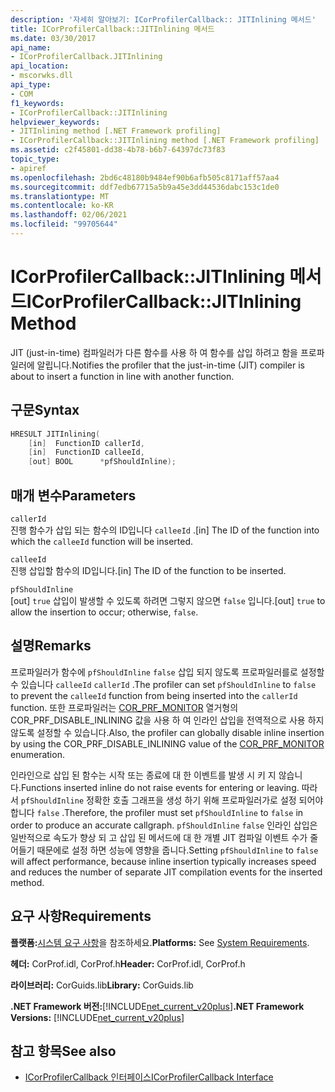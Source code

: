 ```yaml
---
description: '자세히 알아보기: ICorProfilerCallback:: JITInlining 메서드'
title: ICorProfilerCallback::JITInlining 메서드
ms.date: 03/30/2017
api_name:
- ICorProfilerCallback.JITInlining
api_location:
- mscorwks.dll
api_type:
- COM
f1_keywords:
- ICorProfilerCallback::JITInlining
helpviewer_keywords:
- JITInlining method [.NET Framework profiling]
- ICorProfilerCallback::JITInlining method [.NET Framework profiling]
ms.assetid: c2f45801-dd38-4b78-b6b7-64397dc73f83
topic_type:
- apiref
ms.openlocfilehash: 2bd6c48180b9484ef90b6afb505c8171aff57aa4
ms.sourcegitcommit: ddf7edb67715a5b9a45e3dd44536dabc153c1de0
ms.translationtype: MT
ms.contentlocale: ko-KR
ms.lasthandoff: 02/06/2021
ms.locfileid: "99705644"
---
```

# <a name="icorprofilercallbackjitinlining-method"></a><span data-ttu-id="0c39f-103">ICorProfilerCallback::JITInlining 메서드</span><span class="sxs-lookup"><span data-stu-id="0c39f-103">ICorProfilerCallback::JITInlining Method</span></span>

<span data-ttu-id="0c39f-104">JIT (just-in-time) 컴파일러가 다른 함수를 사용 하 여 함수를 삽입 하려고 함을 프로파일러에 알립니다.</span><span class="sxs-lookup"><span data-stu-id="0c39f-104">Notifies the profiler that the just-in-time (JIT) compiler is about to insert a function in line with another function.</span></span>  
  
## <a name="syntax"></a><span data-ttu-id="0c39f-105">구문</span><span class="sxs-lookup"><span data-stu-id="0c39f-105">Syntax</span></span>  
  
```cpp  
HRESULT JITInlining(  
    [in]  FunctionID callerId,  
    [in]  FunctionID calleeId,  
    [out] BOOL      *pfShouldInline);  
```  
  
## <a name="parameters"></a><span data-ttu-id="0c39f-106">매개 변수</span><span class="sxs-lookup"><span data-stu-id="0c39f-106">Parameters</span></span>  

 `callerId`  
 <span data-ttu-id="0c39f-107">진행 함수가 삽입 되는 함수의 ID입니다 `calleeId` .</span><span class="sxs-lookup"><span data-stu-id="0c39f-107">[in] The ID of the function into which the `calleeId` function will be inserted.</span></span>  
  
 `calleeId`  
 <span data-ttu-id="0c39f-108">진행 삽입할 함수의 ID입니다.</span><span class="sxs-lookup"><span data-stu-id="0c39f-108">[in] The ID of the function to be inserted.</span></span>  
  
 `pfShouldInline`  
 <span data-ttu-id="0c39f-109">[out] `true` 삽입이 발생할 수 있도록 하려면 그렇지 않으면 `false` 입니다.</span><span class="sxs-lookup"><span data-stu-id="0c39f-109">[out] `true` to allow the insertion to occur; otherwise, `false`.</span></span>  
  
## <a name="remarks"></a><span data-ttu-id="0c39f-110">설명</span><span class="sxs-lookup"><span data-stu-id="0c39f-110">Remarks</span></span>  

 <span data-ttu-id="0c39f-111">프로파일러가 함수에 `pfShouldInline` `false` 삽입 되지 않도록 프로파일러를로 설정할 수 있습니다 `calleeId` `callerId` .</span><span class="sxs-lookup"><span data-stu-id="0c39f-111">The profiler can set `pfShouldInline` to `false` to prevent the `calleeId` function from being inserted into the `callerId` function.</span></span> <span data-ttu-id="0c39f-112">또한 프로파일러는 [COR_PRF_MONITOR](cor-prf-monitor-enumeration.md) 열거형의 COR_PRF_DISABLE_INLINING 값을 사용 하 여 인라인 삽입을 전역적으로 사용 하지 않도록 설정할 수 있습니다.</span><span class="sxs-lookup"><span data-stu-id="0c39f-112">Also, the profiler can globally disable inline insertion by using the COR_PRF_DISABLE_INLINING value of the [COR_PRF_MONITOR](cor-prf-monitor-enumeration.md) enumeration.</span></span>  
  
 <span data-ttu-id="0c39f-113">인라인으로 삽입 된 함수는 시작 또는 종료에 대 한 이벤트를 발생 시 키 지 않습니다.</span><span class="sxs-lookup"><span data-stu-id="0c39f-113">Functions inserted inline do not raise events for entering or leaving.</span></span> <span data-ttu-id="0c39f-114">따라서 `pfShouldInline` 정확한 호출 그래프을 생성 하기 위해 프로파일러가로 설정 되어야 합니다 `false` .</span><span class="sxs-lookup"><span data-stu-id="0c39f-114">Therefore, the profiler must set `pfShouldInline` to `false` in order to produce an accurate callgraph.</span></span> <span data-ttu-id="0c39f-115">`pfShouldInline` `false` 인라인 삽입은 일반적으로 속도가 향상 되 고 삽입 된 메서드에 대 한 개별 JIT 컴파일 이벤트 수가 줄어들기 때문에로 설정 하면 성능에 영향을 줍니다.</span><span class="sxs-lookup"><span data-stu-id="0c39f-115">Setting `pfShouldInline` to `false` will affect performance, because inline insertion typically increases speed and reduces the number of separate JIT compilation events for the inserted method.</span></span>  
  
## <a name="requirements"></a><span data-ttu-id="0c39f-116">요구 사항</span><span class="sxs-lookup"><span data-stu-id="0c39f-116">Requirements</span></span>  

 <span data-ttu-id="0c39f-117">**플랫폼:**[시스템 요구 사항](../../get-started/system-requirements.md)을 참조하세요.</span><span class="sxs-lookup"><span data-stu-id="0c39f-117">**Platforms:** See [System Requirements](../../get-started/system-requirements.md).</span></span>  
  
 <span data-ttu-id="0c39f-118">**헤더:** CorProf.idl, CorProf.h</span><span class="sxs-lookup"><span data-stu-id="0c39f-118">**Header:** CorProf.idl, CorProf.h</span></span>  
  
 <span data-ttu-id="0c39f-119">**라이브러리:** CorGuids.lib</span><span class="sxs-lookup"><span data-stu-id="0c39f-119">**Library:** CorGuids.lib</span></span>  
  
 <span data-ttu-id="0c39f-120">**.NET Framework 버전:**[!INCLUDE[net_current_v20plus](../../../../includes/net-current-v20plus-md.md)]</span><span class="sxs-lookup"><span data-stu-id="0c39f-120">**.NET Framework Versions:** [!INCLUDE[net_current_v20plus](../../../../includes/net-current-v20plus-md.md)]</span></span>  
  
## <a name="see-also"></a><span data-ttu-id="0c39f-121">참고 항목</span><span class="sxs-lookup"><span data-stu-id="0c39f-121">See also</span></span>

- [<span data-ttu-id="0c39f-122">ICorProfilerCallback 인터페이스</span><span class="sxs-lookup"><span data-stu-id="0c39f-122">ICorProfilerCallback Interface</span></span>](icorprofilercallback-interface.md)
